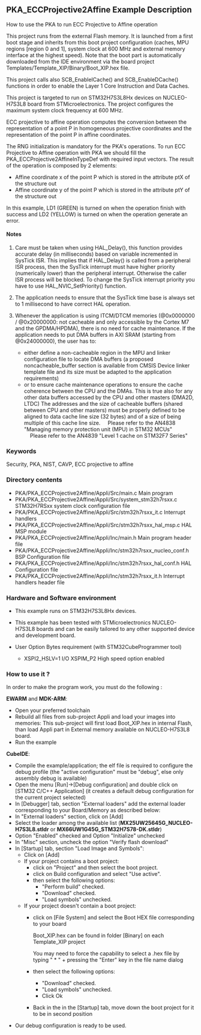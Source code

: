 ## <b>PKA_ECCProjective2Affine Example Description</b>

How to use the PKA to run ECC Projective to Affine operation

This project runs from the external Flash memory. It is launched from a first boot stage and inherits from this boot project
configuration (caches, MPU regions [region 0 and 1], system clock at 600 MHz and external memory interface at the highest speed).
Note that the boot part is automatically downloaded from the IDE environment via the board project Templates/Template_XIP/Binary/Boot_XIP.hex file.


This project calls also SCB_EnableICache() and SCB_EnableDCache() functions in order to enable
the Layer 1 Core Instruction and Data Caches.


This project is targeted to run on STM32H7S3L8Hx devices on NUCLEO-H7S3L8 board from STMicroelectronics.
The project configures the maximum system clock frequency at 600 MHz.

ECC projective to affine operation computes the conversion between the representation of a point P in homogeneous projective coordinates
and the representation of the point P in affine coordinates.

The RNG initialization is mandatory for the PKA's operations.
To run ECC Projective to Affine operation with PKA we should fill the PKA_ECCProjective2AffineInTypeDef with required input vectors.
The result of the operation is composed by 2 elements:

 - Affine coordinate x of the point P which is stored in the attribute ptX of the structure out
 - Affine coordinate y of the point P which is stored in the attribute ptY of the structure out


In this example, LD1 (GREEN) is turned on when the operation finish with success
and LD2 (YELLOW) is turned on when the operation generate an error.

#### <b>Notes</b>
1.  Care must be taken when using HAL_Delay(), this function provides accurate delay (in milliseconds)
      based on variable incremented in SysTick ISR. This implies that if HAL_Delay() is called from
      a peripheral ISR process, then the SysTick interrupt must have higher priority (numerically lower)
      than the peripheral interrupt. Otherwise the caller ISR process will be blocked.
      To change the SysTick interrupt priority you have to use HAL_NVIC_SetPriority() function.

2.  The application needs to ensure that the SysTick time base is always set to 1 millisecond
      to have correct HAL operation.
3.  Whenever the application is using ITCM/DTCM memories (@0x0000000 / @0x20000000: not cacheable and only accessible
    by the Cortex M7 and the GPDMA/HPDMA), there is no need for cache maintenance.
    If the application needs to put DMA buffers in AXI SRAM (starting from @0x24000000), the user has to:
    - either define a non-cacheable region in the MPU and linker configuration file to locate DMA buffers
      (a proposed noncacheable_buffer section is available from CMSIS Device linker template file and its size must
      be adapted to the application requirements)
    - or to ensure cache maintenance operations to ensure the cache coherence between the CPU and the DMAs.
    This is true also for any other data buffers accessed by the CPU and other masters (DMA2D, LTDC)
    The addresses and the size of cacheable buffers (shared between CPU and other masters)
    must be properly defined to be aligned to data cache line size (32 bytes) and of a size of being multiple
    of this cache line size.
    Please refer to the AN4838 "Managing memory protection unit (MPU) in STM32 MCUs"
    Please refer to the AN4839 "Level 1 cache on STM32F7 Series"

### <b>Keywords</b>

Security, PKA, NIST, CAVP, ECC projective to affine

### <b>Directory contents</b>


  - PKA/PKA_ECCProjective2Affine/Appli/Src/main.c                        Main program
  - PKA/PKA_ECCProjective2Affine/Appli/Src/system_stm32h7rsxx.c          STM32H7RSxx system clock configuration file
  - PKA/PKA_ECCProjective2Affine/Appli/Src/stm32h7rsxx_it.c              Interrupt handlers
  - PKA/PKA_ECCProjective2Affine/Appli/Src/stm32h7rsxx_hal_msp.c         HAL MSP module
  - PKA/PKA_ECCProjective2Affine/Appli/Inc/main.h                        Main program header file
  - PKA/PKA_ECCProjective2Affine/Appli/Inc/stm32h7rsxx_nucleo_conf.h     BSP Configuration file
  - PKA/PKA_ECCProjective2Affine/Appli/Inc/stm32h7rsxx_hal_conf.h        HAL Configuration file
  - PKA/PKA_ECCProjective2Affine/Appli/Inc/stm32h7rsxx_it.h              Interrupt handlers header file

### <b>Hardware and Software environment</b>

  - This example runs on STM32H7S3L8Hx devices.

  - This example has been tested with STMicroelectronics NUCLEO-H7S3L8
    boards and can be easily tailored to any other supported device
    and development board.

  - User Option Bytes requirement (with STM32CubeProgrammer tool)

    - XSPI2_HSLV=1     I/O XSPIM_P2 High speed option enabled

### <b>How to use it ?</b>

In order to make the program work, you must do the following :

**EWARM** and **MDK-ARM**:

 - Open your preferred toolchain
 - Rebuild all files from sub-project Appli and load your images into memories: This sub-project will first load Boot_XIP.hex in internal Flash,
   than load Appli part in External memory available on NUCLEO-H7S3L8 board.
 - Run the example

**CubeIDE**:

 - Compile the example/application; the elf file is required to configure the debug profile (the "active configuration" must be "debug", else only assembly debug is available)
 - Open the menu [Run]->[Debug configuration] and double click on  [STM32 C/C++ Application] (it creates a default debug configuration for the current project selected)
 - In [Debugger] tab, section "External  loaders" add the external loader corresponding to your Board/Memory as described below:
 - In "External loaders" section, click on [Add]
 - Select the loader among the available list (**MX25UW25645G_NUCLEO-H7S3L8.stldr** or **MX66UW1G45G_STM32H7S78-DK.stldr**)
 - Option "Enabled" checked and Option "Initialize" unchecked
 - In "Misc" section, uncheck the option "Verify flash download"
 - In [Startup] tab, section "Load Image and Symbols":
   - Click on [Add]
   - If your project contains a boot project:
     - click on "Project" and then select the boot project.
     - click on Build configuration and select "Use active".
     - then select the following options:
       - "Perform build" checked.
       - "Download" checked.
       - "Load symbols" unchecked.
   - If your project doesn't contain a boot project:
     - click on [File System] and select the Boot HEX file corresponding to your board

        Boot_XIP.hex can be found in folder [Binary] on each Template_XIP project

        You may need to force the capability to select a .hex file by typing " * " + pressing the "Enter" key in the file name dialog

     - then select the following options:
       - "Download"      checked.
       - "Load symbols" unchecked.
       - Click Ok
     - Back in the in the [Startup] tab, move down the boot project for it to be in second position
 - Our debug configuration is ready to be used.
